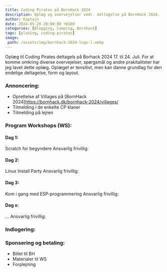 ```yaml
---
title: Coding Pirates på BornHack 2024
description: Oplæg og overvejelser vedr. deltagelse på BornHack 2024.
author: Kaptajn
date: 2024-05-20 20:00:00 +0100
categories: [Blogging, Camping, Bornhack]
tags: [planing, coding-pirates]
image:
 path: /assets/img/bornhack-2024-logo-l.webp
---
```


Oplæg til Coding Pirates deltagels på Borhack 2024 17. til 24. Juli. For at komme omkring diverse overvejelser, spørgsmål og andre prakitaliteter har jeg lavet dette oplæg. Oplæget er tensitivt, men kan danne grundlag for den endelige deltagelse, form og layout. 

### Annoncering:
* Oprettelse af Villages på [BornHack 2024]https://bornhack.dk/bornhack-2024/villages/
* Tilmelding i de enkelte CP klaner
* Tilmelding på lejren

### Program Workshops (WS):

#### Dag 1:
Scratch for begyndere
Ansvarlig frivillig:

#### Dag 2:
Linux Install Party
Ansvarlig frivillig:

#### Dag 3:
Kom i gang med ESP-programmering
Ansvarlig frivillig:

#### Dag x:
...
Ansvarlig frivillig:

### Indlogering:

### Sponsering og betaling:
* Billet til BH
* Materialer til WS
* Forplejning
